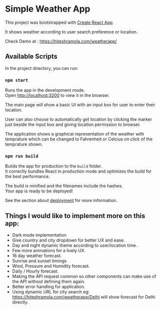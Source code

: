 # Simple Weather App

This project was bootstrapped with [Create React App](https://github.com/facebook/create-react-app).

It shows weather according to user search preference or location.

Check Demo at :
https://hiteshramola.com/weatherapp/

## Available Scripts

In the project directory, you can run:

### `npm start`

Runs the app in the development mode.\
Open [http://localhost:3200](http://localhost:3200) to view it in the browser.

The main page will show a basic UI with an input box for user to enter their location.

User can also choose to automatically get location by clicking the marker just beside the input box and giving location permission to browser.

The application shows a graphical representation of the weather with temprature which can be changed to Fahrenheit or Celcius on click of the temprature shown.

### `npm run build`

Builds the app for production to the `build` folder.\
It correctly bundles React in production mode and optimizes the build for the best performance.

The build is minified and the filenames include the hashes.\
Your app is ready to be deployed!

See the section about [deployment](https://facebook.github.io/create-react-app/docs/deployment) for more information.

##
## Things I would like to implement more on this app:
 - Dark mode implementation
 - Give country and city dropdown for better UX and ease.
 - Day and night dynamic theme according to user/location time.
 - Few more animations for a lively UX.
 - 16 day weather forecast.
 - Sunrise and sunset timings
 - Wind, Pressure and Humidity forecast.
 - Daily / Hourly forecast.
  - Making the API request common so other components can make use of the API without defining them again.
 - Better error handling for application.
 - Using dynamic URL for city search eg: https://hiteshramola.com/weatherapp/Delhi will show forecast for Delhi directly.
